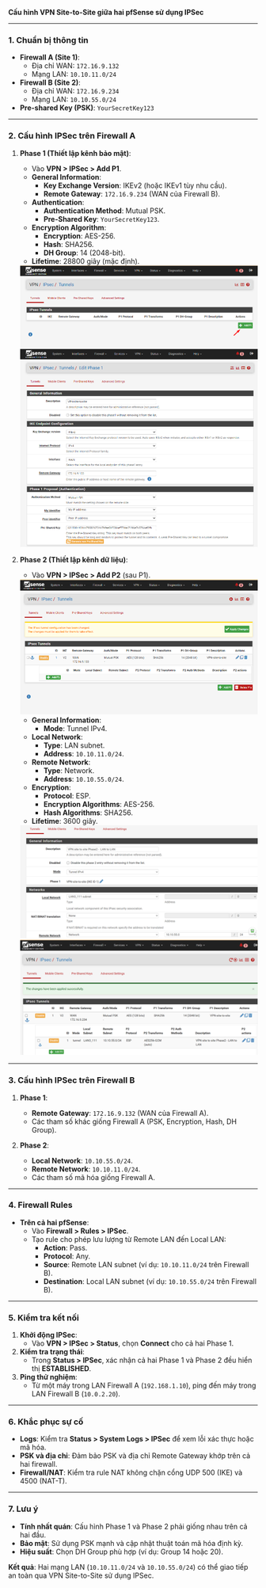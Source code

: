 **Cấu hình VPN Site-to-Site giữa hai pfSense sử dụng IPSec**

---

### **1. Chuẩn bị thông tin**  
- **Firewall A (Site 1)**:  
  - Địa chỉ WAN: `172.16.9.132`  
  - Mạng LAN: `10.10.11.0/24`  
- **Firewall B (Site 2)**:  
  - Địa chỉ WAN: `172.16.9.234`  
  - Mạng LAN: `10.10.55.0/24`  
- **Pre-shared Key (PSK)**: `YourSecretKey123`  

---

### **2. Cấu hình IPSec trên Firewall A**  
1. **Phase 1 (Thiết lập kênh bảo mật)**:  
   - Vào **VPN > IPSec > Add P1**.  
   - **General Information**:  
     - **Key Exchange Version**: IKEv2 (hoặc IKEv1 tùy nhu cầu).  
     - **Remote Gateway**: `172.16.9.234` (WAN của Firewall B).  
   - **Authentication**:  
     - **Authentication Method**: Mutual PSK.  
     - **Pre-Shared Key**: `YourSecretKey123`.  
   - **Encryption Algorithm**:  
     - **Encryption**: AES-256.  
     - **Hash**: SHA256.  
     - **DH Group**: 14 (2048-bit).  
   - **Lifetime**: 28800 giây (mặc định).  

   <img src="pFsenseimages/Screenshot_175.png">

   <img src="pFsenseimages/Screenshot_176.png">


2. **Phase 2 (Thiết lập kênh dữ liệu)**:  
   - Vào **VPN > IPSec > Add P2** (sau P1). 

   <img src="pFsenseimages/Screenshot_177.png">
 
   - **General Information**:  
     - **Mode**: Tunnel IPv4.  
   - **Local Network**:  
     - **Type**: LAN subnet.  
     - **Address**: `10.10.11.0/24`.  
   - **Remote Network**:  
     - **Type**: Network.  
     - **Address**: `10.10.55.0/24`.  
   - **Encryption**:  
     - **Protocol**: ESP.  
     - **Encryption Algorithms**: AES-256.  
     - **Hash Algorithms**: SHA256.  
   - **Lifetime**: 3600 giây.  

   <img src="pFsenseimages/Screenshot_178.png">
   <img src="pFsenseimages/Screenshot_180.png">

---

### **3. Cấu hình IPSec trên Firewall B**  
1. **Phase 1**:  
   - **Remote Gateway**: `172.16.9.132` (WAN của Firewall A).  
   - Các tham số khác giống Firewall A (PSK, Encryption, Hash, DH Group).  

2. **Phase 2**:  
   - **Local Network**: `10.10.55.0/24`.  
   - **Remote Network**: `10.10.11.0/24`.  
   - Các tham số mã hóa giống Firewall A.  

---

### **4. Firewall Rules**  
- **Trên cả hai pfSense**:  
  - Vào **Firewall > Rules > IPSec**.  
  - Tạo rule cho phép lưu lượng từ Remote LAN đến Local LAN:  
    - **Action**: Pass.  
    - **Protocol**: Any.  
    - **Source**: Remote LAN subnet (ví dụ: `10.10.11.0/24` trên Firewall B).  
    - **Destination**: Local LAN subnet (ví dụ: `10.10.55.0/24` trên Firewall B).  

---

### **5. Kiểm tra kết nối**  
1. **Khởi động IPSec**:  
   - Vào **VPN > IPSec > Status**, chọn **Connect** cho cả hai Phase 1.  
2. **Kiểm tra trạng thái**:  
   - Trong **Status > IPSec**, xác nhận cả hai Phase 1 và Phase 2 đều hiển thị **ESTABLISHED**.  
3. **Ping thử nghiệm**:  
   - Từ một máy trong LAN Firewall A (`192.168.1.10`), ping đến máy trong LAN Firewall B (`10.0.2.20`).  

---

### **6. Khắc phục sự cố**  
- **Logs**: Kiểm tra **Status > System Logs > IPSec** để xem lỗi xác thực hoặc mã hóa.  
- **PSK và địa chỉ**: Đảm bảo PSK và địa chỉ Remote Gateway khớp trên cả hai firewall.  
- **Firewall/NAT**: Kiểm tra rule NAT không chặn cổng UDP 500 (IKE) và 4500 (NAT-T).  

---

### **7. Lưu ý**  
- **Tính nhất quán**: Cấu hình Phase 1 và Phase 2 phải giống nhau trên cả hai đầu.  
- **Bảo mật**: Sử dụng PSK mạnh và cập nhật thuật toán mã hóa định kỳ.  
- **Hiệu suất**: Chọn DH Group phù hợp (ví dụ: Group 14 hoặc 20).  

**Kết quả**: Hai mạng LAN (`10.10.11.0/24` và `10.10.55.0/24`) có thể giao tiếp an toàn qua VPN Site-to-Site sử dụng IPSec.